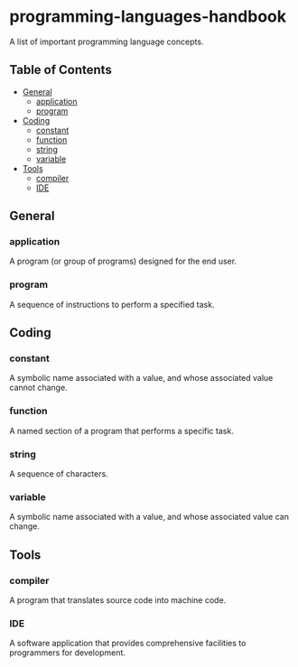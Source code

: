 # programming-languages-handbook

A list of important programming language concepts.

## Table of Contents
- [General](#general)
  - [application](#application)
  - [program](#program)
- [Coding](#coding)
  - [constant](#constant)
  - [function](#function)
  - [string](#string)
  - [variable](#variable)
- [Tools](#tools)
  - [compiler](#compiler)
  - [IDE](#ide)

## General

### application
A program (or group of programs) designed for the end user.

### program
A sequence of instructions to perform a specified task.

## Coding

### constant
A symbolic name associated with a value, and whose associated value cannot change.

### function
A named section of a program that performs a specific task.

### string
A sequence of characters.

### variable
A symbolic name associated with a value, and whose associated value can change.

## Tools

### compiler
A program that translates source code into machine code.

### IDE
A software application that provides comprehensive facilities to programmers for development.
